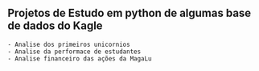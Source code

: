 ## Projetos de Estudo em python de algumas base de dados do Kagle

    - Analise dos primeiros unicornios
    - Analise da performace de estudantes
    - Analise financeiro das ações da MagaLu
